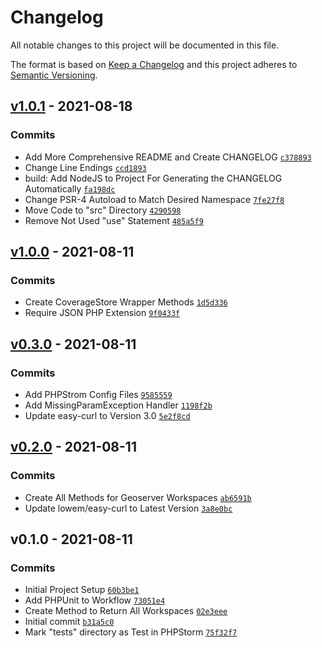 # Changelog

All notable changes to this project will be documented in this file.

The format is based on [Keep a Changelog](https://keepachangelog.com/en/1.0.0/)
and this project adheres to [Semantic Versioning](https://semver.org/spec/v2.0.0.html).


## [v1.0.1](https://github.com/Lowe-Man/geoserver-php/compare/v1.0.0...v1.0.1) - 2021-08-18




### Commits

-  Add More Comprehensive README and Create CHANGELOG [`c378893`](https://github.com/Lowe-Man/geoserver-php/commit/c3788932179bc7bf522adb4e464fdd587da2f320)
-  Change Line Endings [`ccd1893`](https://github.com/Lowe-Man/geoserver-php/commit/ccd1893e625aa5d9d08d88c1c385b7927d541cd9)
- build: Add NodeJS to Project For Generating the CHANGELOG Automatically [`fa198dc`](https://github.com/Lowe-Man/geoserver-php/commit/fa198dc22bbabc867b57764f032b75a78a05dbb0)
-  Change PSR-4 Autoload to Match Desired Namespace [`7fe27f8`](https://github.com/Lowe-Man/geoserver-php/commit/7fe27f8dd773aa16cc1a23a4a86bc8810a794f74)
-  Move Code to "src" Directory [`4290598`](https://github.com/Lowe-Man/geoserver-php/commit/4290598cd429fa5b34f628869fd0f0e1ea3efc50)
-  Remove Not Used "use" Statement [`485a5f9`](https://github.com/Lowe-Man/geoserver-php/commit/485a5f9a5bac5f28ad270b0722775ac2fcc8ba62)

## [v1.0.0](https://github.com/Lowe-Man/geoserver-php/compare/v0.3.0...v1.0.0) - 2021-08-11




### Commits

-  Create CoverageStore Wrapper Methods [`1d5d336`](https://github.com/Lowe-Man/geoserver-php/commit/1d5d336b8a4f6d3402d953872cb992cf495af60f)
-  Require JSON PHP Extension [`9f0433f`](https://github.com/Lowe-Man/geoserver-php/commit/9f0433fb4e979d8e06f9759debd4985cb8de49aa)

## [v0.3.0](https://github.com/Lowe-Man/geoserver-php/compare/v0.2.0...v0.3.0) - 2021-08-11




### Commits

-  Add PHPStrom Config Files [`9585559`](https://github.com/Lowe-Man/geoserver-php/commit/95855596f9bc969012d5aae7b2e79d708908f443)
-  Add MissingParamException Handler [`1198f2b`](https://github.com/Lowe-Man/geoserver-php/commit/1198f2be16bfb6edb9ca4f8bf2ed1132461e21c3)
-  Update easy-curl to Version 3.0 [`5e2f8cd`](https://github.com/Lowe-Man/geoserver-php/commit/5e2f8cd9c2ce70b0ad63eb95a8ba29fdf3e0aed1)

## [v0.2.0](https://github.com/Lowe-Man/geoserver-php/compare/v0.1.0...v0.2.0) - 2021-08-11




### Commits

-  Create All Methods for Geoserver Workspaces [`ab6591b`](https://github.com/Lowe-Man/geoserver-php/commit/ab6591bac15faf4e80c24f737a21dd81bc49dced)
-  Update lowem/easy-curl to Latest Version [`3a8e0bc`](https://github.com/Lowe-Man/geoserver-php/commit/3a8e0bcca6ce79a6357b417749ba3292a411a51f)

## v0.1.0 - 2021-08-11




### Commits

-  Initial Project Setup [`60b3be1`](https://github.com/Lowe-Man/geoserver-php/commit/60b3be11ecf08e8fdc92da4a2ce3db797da810e1)
-  Add PHPUnit to Workflow [`73051e4`](https://github.com/Lowe-Man/geoserver-php/commit/73051e4ac68e324b3cb28accbecc21f4f5d8349f)
-  Create Method to Return All Workspaces [`02e3eee`](https://github.com/Lowe-Man/geoserver-php/commit/02e3eee1d58f957eec1ebee374559999816d29a9)
- Initial commit [`b31a5c0`](https://github.com/Lowe-Man/geoserver-php/commit/b31a5c02ca0712a81947b96bd228ba4a7f207418)
-  Mark "tests" directory as Test in PHPStorm [`75f32f7`](https://github.com/Lowe-Man/geoserver-php/commit/75f32f7839d9ac86b33dc34314e546d21f2da5a3)

